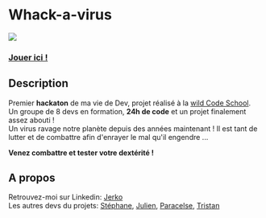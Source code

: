 # Whack-a-virus
![](https://media-exp1.licdn.com/dms/image/C562DAQEpYKRyAtA0EQ/profile-treasury-image-shrink_480_480/0?e=1590933600&v=beta&t=i1Ewle5o5FxWSjFun_MoqxRO2DyHHG8CWnFQh7AhVdc)
### [Jouer ici !](https://condescending-hypatia-22b592.netlify.app/)
## Description
Premier __hackaton__ de ma vie de Dev, projet réalisé à la [wild Code School](https://www.wildcodeschool.com/fr-FR).  
Un groupe de 8 devs en formation, __24h de code__ et un projet finalement assez abouti !  
Un virus ravage notre planète depuis des années maintenant ! 
Il est tant de lutter et de combattre afin d'enrayer le mal qu'il engendre ... 

__Venez combattre et tester votre dextérité !__

## A propos
Retrouvez-moi sur Linkedin: [Jerko](https://www.linkedin.com/in/j%C3%A9r%C3%B4me-poti%C3%A9/)  
Les autres devs du projets: [Stéphane](https://www.linkedin.com/in/st%C3%A9phane-bour/), [Julien](https://www.linkedin.com/in/julienrousseau-webdev/), [Paracelse](https://www.linkedin.com/in/paracelse-itoua/), [Tristan](https://www.linkedin.com/in/tristan-manaut/)
